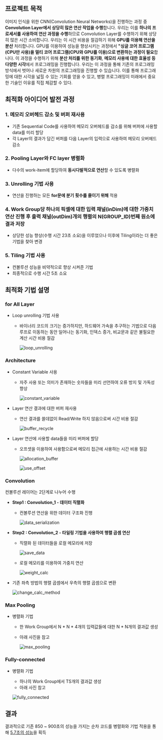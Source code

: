 ## 프로젝트 목적

이미지 인식을 위한 CNN(Convolution Neural Networks)을 진행하는 과정 중 **Convolution Layer에서 상당히 많은 연산 작업을 수행**합니다. 우리는 이를  **하나의 프로세서를 사용하여 연산 과정을 수행**하므로 Convolution Layer를 수행하기 위해 상당히 많은 시간 소비합니다.  우리는 이 시간 비용을 절감하기 위해 **GPU를 이용해 연산을 분산** 처리합니다. GPU를 이용하여 성능을 향상시키는 과정에서 **"싱글 코어 프로그램(CPU만 사용)을 멀티 코어 프로그램(CPU와 GPU를 이용)으로 변환하는 과정이 필요**합니다. 이 과정을 수행하기 위해 **분산 처리를 위한 동기화**, **메모리 사용에 대한 효율성 등 다양한 시각**에서 프로그래밍을 진행합니다. 우리는 이 과정을 통해 기존의 프로그래밍 방식에서 벗어나 새로운 차원의 프로그래밍을 진행할 수 있습니다. 이를 통해 프로그래밍에 대한 시각을 넓힐 수 있는 기회를 얻을 수 있고, 병렬 프로그래밍이 미래에서 중요한 기술인 이유를 직접 체감할 수 있다.

## 최적화 아이디어 발전 과정

### 1. 메모리 오버헤드 감소 및 버퍼 재사용

- 기존 Sequential Code를 사용하여 메모리 오버헤드를 감소를 위해 버퍼에 사용할 data를 미리 할당
- 각 Layer의 결과가 담긴 버퍼를 다음 Layer의 입력으로 사용하여 메모리 오버헤드 감소

### 2. Pooling Layer와 FC layer 병렬화

- 다수의 work-item에 할당하여 **동시다발적으로 연산**할 수 있도록 병렬화

### 3. Unrolling 기법 사용

- 연산을 진행하는 모든 **for문에 분기 횟수를 줄이기 위해** 적용

### 4. Work Group당 하나의 픽셀에 대한 입력 채널(inDim)에 대한 가중치 연산 진행 후 출력 채널(outDim)개의 행렬의 N(GROUP_ID)번째 원소에 결과 저장

- 상당한 성능 향상(수행 시간 23초 소요)을 이루었으나 이후에 Tiling이라는 더 좋은 기법을 찾아 변경

### 5. Tiling 기법 사용

- 컨볼루션 성능을 비약적으로 향상 시켜준 기법
- 최종적으로 수행 시간 5초 소요

## 최적화 기법 설명

### for All Layer

- Loop unrolling 기법 사용
    - 바이너리 코드의 크기는 증가하지만, 하드웨어 가속을 추구하는 기법으로 다음 루프로 이동하는 동안 일어나는 동기화, 인덱스 증가, 비교문과 같은 불필요한 계산 시간 비용 절감
        
        ![loop_unrolling](https://user-images.githubusercontent.com/86178336/211130865-57cd399d-1521-44db-827e-b086d9d2f564.png)

        

### Architecture

- Constant Variable 사용
    - 자주 사용 또는 의미가 존재하는 숫자들을 미리 선언하여 오류 방지 및 가독성 향상
        
        ![constant_variable](https://user-images.githubusercontent.com/86178336/211130889-ed5284f6-b397-4ce1-b90c-a519f61cc624.png)
        

- Layer 연산 결과에 대한 버퍼 재사용
    - 연산 결과를 쓸데없이 Read/Write 하지 않음으로써 시간 비용 절감
        
        ![buffer_recycle](https://user-images.githubusercontent.com/86178336/211130918-34d0403e-c274-4dd3-b0e5-3e54b4ae2616.png)
        
- Layer 연산에 사용할 data들을 미리 버퍼에 할당
    - 오프셋을 이용하여 사용함으로써 메모리 접근에 사용하는 시간 비용 절감
        
        ![allocation_buffer](https://user-images.githubusercontent.com/86178336/211130967-c70f0468-eb36-4edb-82ed-74ce164ff2d4.png)
          
        ![use_offset](https://user-images.githubusercontent.com/86178336/211130970-44546ea2-8691-4ac9-b7f4-32d33aadfe9e.png)
        

### Convolution

컨볼루션 레이어는 2단계로 나누어 수행

- **Step1 : Convolution_1  - 데이터 직렬화**
    - 컨볼루션 연산을 위한 데이터 구조화 진행
        
        ![data_serialization](https://user-images.githubusercontent.com/86178336/211131012-bde6c7da-dd3f-4249-a1e4-41c6df200f05.png)
        
        
- **Step2 : Convolution_2 - 타일링 기법을 사용하여 행렬 곱셈 연산**
    - 직렬화 된 데이터들을 로컬 메모리에 저장
        
        ![save_data](https://user-images.githubusercontent.com/86178336/211131032-a6327ee5-4209-4d7f-adea-5907f050e3bd.png)
        
        
    - 로컬 메모리를 이용하여 가중치 연산
        
        ![weight_calc](https://user-images.githubusercontent.com/86178336/211131034-de04ef12-e5f6-485c-a11a-250fb786da61.png)
        
        
    
- 기존 좌측 방법의 행렬 곱셈에서 우측의 행렬 곱셈으로 변환
    
    ![change_calc_method](https://user-images.githubusercontent.com/86178336/211131072-b046b9a9-7f62-4664-8ff3-f54936468b03.png)
    

### **Max Pooling**

- 병렬화 기법
    - 한 Work Group에서 N * N * 4개의 입력값들에 대한 N * N개의 결과값 생성
    - 아래 사진을 참고
        
        ![max_pooling](https://user-images.githubusercontent.com/86178336/211131094-8485b09e-5ee6-464a-800a-a4977052b447.png)
        

### Fully-connected

- 병렬화 기법
    - 하나의 Work Group에서 TS개의 결과값 생성
    - 아래 사진 참고
    
    ![fully_connected](https://user-images.githubusercontent.com/86178336/211131098-43139ab4-17c5-400f-9717-325691f017dd.png)
    

## 결과

결과적으로 기존 850 ~ 900초의 성능을 가지는 순차 코드를 병렬화와 기법 적용을 통해 [5.7초의 성능](https://github.com/ParkRootSeok/CNN/blob/master/console_result.png)을 획득
